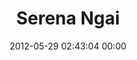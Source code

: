 ---
title: "Serena Ngai"
date: 2012-05-29 02:43:04 00:00
permalink: /serenangai
twitter: ""
likes: [676,559,640,532,541,534,424,353,278,248,188,119,107,49,447,423,306,2209,1219,1216,1307,1306,1155,288,671,354,6,916,1573,398,1727,1697,1745,1826,1599,2207,2152,2002,2087,1900,1901,1970,1724,1695,1650,2441,39,2203,2204,2210,2162,2091,1302,2147,2142,2143,2039,1892,2137,1816,1807,1759,981,943,359,1808,1788,1631,1533,1498,1462,1236,1108,1038,1027,856,807,743,1237]
id: 737
gravatar: "http://www.gravatar.com/avatar/a89e702ba2138317457ddf1e532f90d4"
---